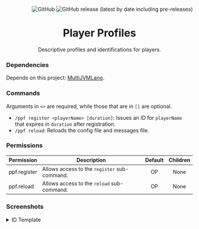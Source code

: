 <div align="right">

![GitHub](https://img.shields.io/github/license/harulol/player-profiles?style=plastic) ![GitHub release (latest by date including pre-releases)](https://img.shields.io/github/v/release/harulol/player-profiles?include_prereleases&style=plastic&label=latest)
</div>

<div align="center">

# Player Profiles

Descriptive profiles and identifications for players.
</div>

### Dependencies

Depends on this project: [MultiJVMLang](https://github.com/multi-jvm-lang/releases).

### Commands

Arguments in `<>` are required, while those that are in `[]` are optional.

- `/ppf register <playerName> [duration]`:
  Issues an ID for `playerName` that expires in `duration` after registration.
- `/ppf reload`: Reloads the config file and messages file.

### Permissions

| Permission | Description | Default | Children |
|---|---|:---:|:---:|
| ppf.register | Allows access to the `register` sub-command. | OP | None |
| ppf.reload | Allows access to the `reload` sub-command. | OP | None |

### Screenshots

<details>
<summary>ID Template</summary>

With `/pfp register uwuBennett` (since it defaults to 1 month):

![ID](./github-assets/id-template.jpg)

With `/pfp register uwuBennett 2w`:

![ID](./github-assets/id-template-2-weeks.jpg)
</details>
